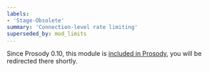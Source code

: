```yaml
---
labels:
- 'Stage-Obsolete'
summary: 'Connection-level rate limiting'
superseded_by: mod_limits
...
```


Since Prosody 0.10, this module is [included in Prosody](https://prosody.im/doc/modules/mod_limits), you will be redirected there shortly.
